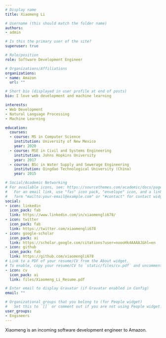 ```yaml
---
# Display name
title: Xiaomeng Li

# Username (this should match the folder name)
authors:
- admin

# Is this the primary user of the site?
superuser: true

# Role/position
role: Software Development Engineer

# Organizations/Affiliations
organizations:
- name: Amazon
  url: ""

# Short bio (displayed in user profile at end of posts)
bio: I love web development and machine learning

interests:
- Web Development
- Natural Language Processing
- Machine Learning

education:
  courses:
  - course: MS in Computer Science
    institution: University of New Mexico
    year: 2020
  - course: MSE in Civil and Systems Engineering
    institution: Johns Hopkins University
    year: 2017
  - course: BSc in Water Supply and Sewerage Engineering
    institution: Qingdao Technological University (China)
    year: 2015

# Social/Academic Networking
# For available icons, see: https://sourcethemes.com/academic/docs/page-builder/#icons
#   For an email link, use "fas" icon pack, "envelope" icon, and a link in the
#   form "mailto:your-email@example.com" or "#contact" for contact widget.
social:
- icon: linkedin
  icon_pack: fab
  link: https://www.linkedin.com/in/xiaomengli678/
- icon: twitter
  icon_pack: fab
  link: https://twitter.com/xiaomengli678
- icon: google-scholar
  icon_pack: ai
  link: https://scholar.google.com/citations?user=noooHk4AAAAJ&hl=en
- icon: github
  icon_pack: fab
  link: https://github.com/xiaomengli678
# Link to a PDF of your resume/CV from the About widget.
# To enable, copy your resume/CV to `static/files/cv.pdf` and uncomment the lines below.
- icon: cv
  icon_pack: ai
  link: files/Xiaomeng_Li_Resume.pdf

# Enter email to display Gravatar (if Gravatar enabled in Config)
email: ""

# Organizational groups that you belong to (for People widget)
#   Set this to `[]` or comment out if you are not using People widget.
user_groups:
- Engineers
---
```


Xiaomeng is an incoming software development engineer to Amazon.

